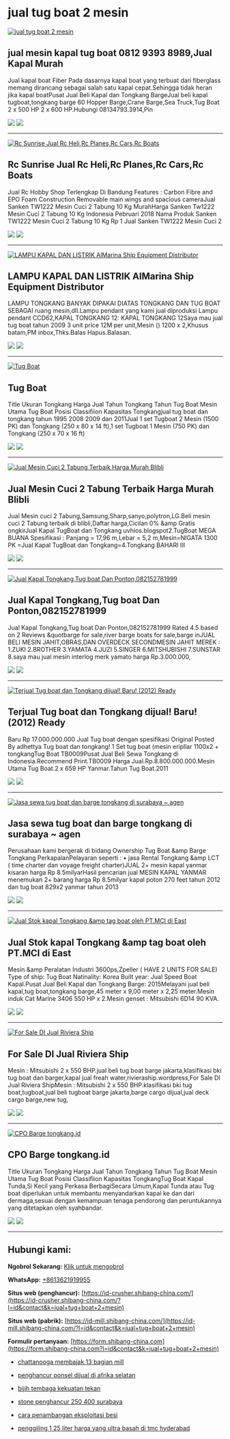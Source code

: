 # jual tug boat 2 mesin

<a href="https://swt.shibang-china.com/?l=id&img&k=jual+tug+boat+2+mesin" target="_blank">![jual tug boat 2 mesin](http://static.shibang-china.com/all-800x300/1291.jpg)</a>

## jual mesin kapal tug boat 0812 9393 8989,Jual Kapal Murah
Jual kapal boat Fiber Pada dasarnya kapal boat yang terbuat dari fiberglass memang dirancang sebagai salah satu kapal cepat.Sehingga tidak heran jika kapal boatPusat Jual Beli Kapal dan Tongkang BargeJual beli kapal tugboat,tongkang barge 60 Hopper Barge,Crane Barge,Sea Truck,Tug Boat 2 x 500 HP 2 x 600 HP.Hubungi 08134793.3914,Pin


<a href="https://whatsapp.shibangsoft.com/WhatsApp.php" target="_blank" title="WhatsApp">![](http://static.shibang-china.com/icon/whatsapp.png)</a> <a href="https://swt.shibang-china.com/?l=id&icon&k=jual+tug+boat+2+mesin" target="_blank">![](http://static.shibang-china.com/icon/chat-id.png)</a>

---

<a href="https://swt.shibang-china.com/?l=id&img&k=jual+tug+boat+2+mesin" target="_blank">![Rc Sunrise Jual Rc Heli,Rc Planes,Rc Cars,Rc Boats](http://static.shibang-china.com/all-800x300/9.jpg)</a>

## Rc Sunrise Jual Rc Heli,Rc Planes,Rc Cars,Rc Boats
Jual Rc Hobby Shop Terlengkap Di Bandung Features : Carbon Fibre and EPO Foam Construction Removable main wings and spacious cameraJual Sanken TW1222 Mesin Cuci 2 Tabung 10 Kg MurahHarga Sanken Tw1222 Mesin Cuci 2 Tabung 10 Kg Indonesia Pebruari 2018 Nama Produk Sanken TW1222 Mesin Cuci 2 Tabung 10 Kg Rp 1 Jual Sanken TW1222 Mesin Cuci 2


<a href="https://whatsapp.shibangsoft.com/WhatsApp.php" target="_blank" title="WhatsApp">![](http://static.shibang-china.com/icon/whatsapp.png)</a> <a href="https://swt.shibang-china.com/?l=id&icon&k=jual+tug+boat+2+mesin" target="_blank">![](http://static.shibang-china.com/icon/chat-id.png)</a>

---

<a href="https://swt.shibang-china.com/?l=id&img&k=jual+tug+boat+2+mesin" target="_blank">![LAMPU KAPAL DAN LISTRIK AlMarina Ship Equipment Distributor](http://static.shibang-china.com/all-800x300/781.jpg)</a>

## LAMPU KAPAL DAN LISTRIK AlMarina Ship Equipment Distributor
LAMPU TONGKANG BANYAK DIPAKAI DIATAS TONGKANG DAN TUG BOAT SEBAGAI ruang mesin,dll.Lampu pendant yang kami jual diproduksi Lampu pendant CCD62,KAPAL TONGKANG 12: KAPAL TONGKANG 12Saya mau jual tug boat tahun 2009 3 unit price 12M per unit,Mesin () 1200 x 2,Khusus batam,PM inbox,Thks.Balas Hapus.Balasan.


<a href="https://whatsapp.shibangsoft.com/WhatsApp.php" target="_blank" title="WhatsApp">![](http://static.shibang-china.com/icon/whatsapp.png)</a> <a href="https://swt.shibang-china.com/?l=id&icon&k=jual+tug+boat+2+mesin" target="_blank">![](http://static.shibang-china.com/icon/chat-id.png)</a>

---

<a href="https://swt.shibang-china.com/?l=id&img&k=jual+tug+boat+2+mesin" target="_blank">![Tug Boat](http://static.shibang-china.com/all-800x300/1044.jpg)</a>

## Tug Boat
Title Ukuran Tongkang Harga Jual Tahun Tongkang Tahun Tug Boat Mesin Utama Tug Boat Posisi Classifiion Kapasitas Tongkangjual tug boat dan tongkang tahun 1995 2008 2009 dan 2011Jual 1 set Tugboat 2 Mesin (1500 PK) dan Tongkang (250 x 80 x 14 ft),1 set Tugboat 1 Mesin (750 PK) dan Tongkang (250 x 70 x 16 ft)


<a href="https://whatsapp.shibangsoft.com/WhatsApp.php" target="_blank" title="WhatsApp">![](http://static.shibang-china.com/icon/whatsapp.png)</a> <a href="https://swt.shibang-china.com/?l=id&icon&k=jual+tug+boat+2+mesin" target="_blank">![](http://static.shibang-china.com/icon/chat-id.png)</a>

---

<a href="https://swt.shibang-china.com/?l=id&img&k=jual+tug+boat+2+mesin" target="_blank">![Jual Mesin Cuci 2 Tabung Terbaik Harga Murah Blibli](http://static.shibang-china.com/all-800x300/1181.jpg)</a>

## Jual Mesin Cuci 2 Tabung Terbaik Harga Murah Blibli
Jual Mesin cuci 2 Tabung,Samsung,Sharp,sanyo,polytron,LG.Beli mesin cuci 2 Tabung terbaik di blibli,Daftar harga,Cicilan 0% &amp Gratis ongkirJual Kapal TugBoat dan Tongkang uvhios.blogspot2.TugBoat MEGA BUANA Spesifikasi : Panjang = 17,96 m,Lebar = 5,2 m,Mesin=NIGATA 1300 PK =Jual Kapal TugBoat dan Tongkang=4.Tongkang BAHARI III


<a href="https://whatsapp.shibangsoft.com/WhatsApp.php" target="_blank" title="WhatsApp">![](http://static.shibang-china.com/icon/whatsapp.png)</a> <a href="https://swt.shibang-china.com/?l=id&icon&k=jual+tug+boat+2+mesin" target="_blank">![](http://static.shibang-china.com/icon/chat-id.png)</a>

---

<a href="https://swt.shibang-china.com/?l=id&img&k=jual+tug+boat+2+mesin" target="_blank">![Jual Kapal Tongkang,Tug boat Dan Ponton,082152781999](http://static.shibang-china.com/all-800x300/567.jpg)</a>

## Jual Kapal Tongkang,Tug boat Dan Ponton,082152781999
Jual Kapal Tongkang,Tug boat Dan Ponton,082152781999 Rated 4.5 based on 2 Reviews &quotbarge for sale,river barge boats for sale,barge inJUAL BELI MESIN JAHIT,OBRAS,DAN OVERDECK SECONDMESIN JAHIT MEREK : 1.ZUKI 2.BROTHER 3.YAMATA 4.JUZI 5.SINGER 6.MITSHUBISHI 7.SUNSTAR 8.saya mau jual mesin interlog merk yamato harga Rp.3.000.000,


<a href="https://whatsapp.shibangsoft.com/WhatsApp.php" target="_blank" title="WhatsApp">![](http://static.shibang-china.com/icon/whatsapp.png)</a> <a href="https://swt.shibang-china.com/?l=id&icon&k=jual+tug+boat+2+mesin" target="_blank">![](http://static.shibang-china.com/icon/chat-id.png)</a>

---

<a href="https://swt.shibang-china.com/?l=id&img&k=jual+tug+boat+2+mesin" target="_blank">![Terjual Tug boat dan Tongkang dijual! Baru! (2012) Ready](http://static.shibang-china.com/all-800x300/61.jpg)</a>

## Terjual Tug boat dan Tongkang dijual! Baru! (2012) Ready
Baru Rp 17.000.000.000 Jual Tug boat dengan spesifikasi Original Posted By adhettya Tug boat dan tongkang! 1 Set tug boat (mesin eripllar 1100x2 + tongkangTug Boat TB0009Pusat Jual Beli Sewa Tongkang di Indonesia.Recommend Print.TB0009 Harga Jual.Rp.8.800.000.000.Mesin Utama Tug Boat.2 x 659 HP Yanmar.Tahun Tug Boat.2011


<a href="https://whatsapp.shibangsoft.com/WhatsApp.php" target="_blank" title="WhatsApp">![](http://static.shibang-china.com/icon/whatsapp.png)</a> <a href="https://swt.shibang-china.com/?l=id&icon&k=jual+tug+boat+2+mesin" target="_blank">![](http://static.shibang-china.com/icon/chat-id.png)</a>

---

<a href="https://swt.shibang-china.com/?l=id&img&k=jual+tug+boat+2+mesin" target="_blank">![Jasa sewa tug boat dan barge tongkang di surabaya ~ agen](http://static.shibang-china.com/all-800x300/1485.jpg)</a>

## Jasa sewa tug boat dan barge tongkang di surabaya ~ agen
Perusahaan kami bergerak di bidang Ownership Tug Boat &amp Barge Tongkang PerkapalanPelayaran seperti : • jasa Rental Tongkang &amp LCT ( time charter dan voyage freight charter)JUAL 2+ mesin kapal yanmar kisaran harga Rp 8.5milyarHasil pencarian jual MESIN KAPAL YANMAR menemukan 2+ barang harga Rp 8.5milyar kapal poton 270 feet tahun 2012 dan tug boat 829x2 yanmar tahun 2013


<a href="https://whatsapp.shibangsoft.com/WhatsApp.php" target="_blank" title="WhatsApp">![](http://static.shibang-china.com/icon/whatsapp.png)</a> <a href="https://swt.shibang-china.com/?l=id&icon&k=jual+tug+boat+2+mesin" target="_blank">![](http://static.shibang-china.com/icon/chat-id.png)</a>

---

<a href="https://swt.shibang-china.com/?l=id&img&k=jual+tug+boat+2+mesin" target="_blank">![Jual Stok kapal Tongkang &amp tag boat oleh PT.MCI di East](http://static.shibang-china.com/all-800x300/231.jpg)</a>

## Jual Stok kapal Tongkang &amp tag boat oleh PT.MCI di East
Mesin &amp Peralatan Industri 3600ps,Zpeller ( HAVE 2 UNITS FOR SALE) Type of ship: Tug Boat Natinality: Korea Built year: Jual Speed Boat Kapal.Pusat Jual Beli Kapal dan Tongkang Barge: 2015Melayani jual beli kapal,tug boat,tongkang barge,45 meter x 9,00 meter x 2,25 meter.Mesin induk Cat Marine 3406 550 HP x 2.Mesin genset : Mitsubishi 6D14 90 KVA.


<a href="https://whatsapp.shibangsoft.com/WhatsApp.php" target="_blank" title="WhatsApp">![](http://static.shibang-china.com/icon/whatsapp.png)</a> <a href="https://swt.shibang-china.com/?l=id&icon&k=jual+tug+boat+2+mesin" target="_blank">![](http://static.shibang-china.com/icon/chat-id.png)</a>

---

<a href="https://swt.shibang-china.com/?l=id&img&k=jual+tug+boat+2+mesin" target="_blank">![For Sale DI Jual Riviera Ship](http://static.shibang-china.com/all-800x300/988.jpg)</a>

## For Sale DI Jual Riviera Ship
Mesin : Mitsubishi 2 x 550 BHP.jual beli tug boat barge jakarta,klasifikasi bki tug boat dan barger,kapal jual freah water,rivieraship.wordpress,For Sale DI Jual Riviera ShipMesin : Mitsubishi 2 x 550 BHP.klasifikasi bki tug boat,tugboat,jual beli tugboat barge jakarta,barge cargo dijual,jual deck cargo barge,new tug,


<a href="https://whatsapp.shibangsoft.com/WhatsApp.php" target="_blank" title="WhatsApp">![](http://static.shibang-china.com/icon/whatsapp.png)</a> <a href="https://swt.shibang-china.com/?l=id&icon&k=jual+tug+boat+2+mesin" target="_blank">![](http://static.shibang-china.com/icon/chat-id.png)</a>

---

<a href="https://swt.shibang-china.com/?l=id&img&k=jual+tug+boat+2+mesin" target="_blank">![CPO Barge tongkang.id](http://static.shibang-china.com/all-800x300/510.jpg)</a>

## CPO Barge tongkang.id
Title Ukuran Tongkang Harga Jual Tahun Tongkang Tahun Tug Boat Mesin Utama Tug Boat Posisi Classifiion Kapasitas TongkangTug Boat Kapal Tunda,Si Kecil yang Perkasa BerbagiSecara Umum,Kapal Tunda atau Tug boat diperlukan untuk membantu menyandarkan kapal ke dan dari dermaga,sesuai dengan kemampuan tenaga pendorong dan peruntukannya yang ditetapkan oleh syahbandar.


<a href="https://whatsapp.shibangsoft.com/WhatsApp.php" target="_blank" title="WhatsApp">![](http://static.shibang-china.com/icon/whatsapp.png)</a> <a href="https://swt.shibang-china.com/?l=id&icon&k=jual+tug+boat+2+mesin" target="_blank">![](http://static.shibang-china.com/icon/chat-id.png)</a>

---
## Hubungi kami:

**Ngobrol Sekarang:** [Klik untuk mengobrol](https://swt.shibang-china.com?l=id&contact&k=jual+tug+boat+2+mesin)

**WhatsApp:**  [+8613621919955](https://whatsapp.shibangsoft.com/WhatsApp.php)

**Situs web (penghancur):** [https://id-crusher.shibang-china.com/](https://id-crusher.shibang-china.com/?l=id&contact&k=jual+tug+boat+2+mesin)

**Situs web (pabrik):** [https://id-mill.shibang-china.com/](https://id-mill.shibang-china.com/?l=id&contact&k=jual+tug+boat+2+mesin)

**Formulir pertanyaan:** [https://form.shibang-china.com](https://form.shibang-china.com?l=id&contact&k=jual+tug+boat+2+mesin)

* [chattanooga membajak 13 bagian mill](../30/chattanooga%20membajak%2013%20bagian%20mill.md)

* [penghancur ponsel dijual di afrika selatan](../17/penghancur%20ponsel%20dijual%20di%20afrika%20selatan.md)

* [bijih tembaga kekuatan tekan](../30/bijih%20tembaga%20kekuatan%20tekan.md)

* [stone penghancur 250 400 surabaya](../24/stone%20penghancur%20250%20400%20surabaya.md)

* [cara penambangan eksploitasi besi](../28/cara%20penambangan%20eksploitasi%20besi.md)

* [penggiling 1 25 liter harga yang ultra basah di tmc hyderabad](../28/penggiling%201%2025%20liter%20harga%20yang%20ultra%20basah%20di%20tmc%20hyderabad.md)